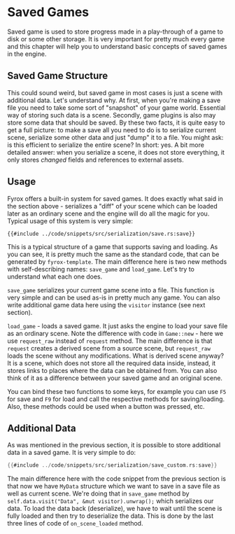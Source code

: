 # Saved Games

Saved game is used to store progress made in a play-through of a game to disk or some other storage. It is very important
for pretty much every game and this chapter will help you to understand basic concepts of saved games in the engine.

## Saved Game Structure

This could sound weird, but saved game in most cases is just a scene with additional data. Let's understand why. At first,
when you're making a save file you need to take some sort of "snapshot" of your game world. Essential way of storing 
such data is a scene. Secondly, game plugins is also may store some data that should be saved. By these two facts, it 
is quite easy to get a full picture: to make a save all you need to do is to serialize current scene, serialize some 
other data and just "dump" it to a file. You might ask: is this efficient to serialize the entire scene? In short: yes. 
A bit more detailed answer: when you serialize a scene, it does not store everything, it only stores _changed_ fields 
and references to external assets.

## Usage

Fyrox offers a built-in system for saved games. It does exactly what said in the section above - serializes a "diff" of
your scene which can be loaded later as an ordinary scene and the engine will do all the magic for you. Typical usage of
this system is very simple:

```rust,no_run
{{#include ../code/snippets/src/serialization/save.rs:save}}
```

This is a typical structure of a game that supports saving and loading. As you can see, it is pretty much the same as
the standard code, that can be generated by `fyrox-template`. The main difference here is two new methods with 
self-describing names: `save_game` and `load_game`. Let's try to understand what each one does.

`save_game` serializes your current game scene into a file. This function is very simple and can be used as-is in 
pretty much any game. You can also write additional game data here using the `visitor` instance (see next section).

`load_game` - loads a saved game. It just asks the engine to load your save file as an ordinary scene. Note the difference 
with code in `Game::new` - here we use `request_raw` instead of `request` method. The main difference is that `request` 
creates a derived scene from a source scene, but `request_raw` loads the scene without any modifications. What is 
derived scene anyway? It is a scene, which does not store all the required data inside, instead, it stores links to 
places where the data can be obtained from. You can also think of it as a difference between your saved game and an 
original scene.

You can bind these two functions to some keys, for example you can use `F5` for save and `F9` for load and call the 
respective methods for saving/loading. Also, these methods could be used when a button was pressed, etc.

## Additional Data

As was mentioned in the previous section, it is possible to store additional data in a saved game. It is very simple
to do:


```rust ,no_run
{{#include ../code/snippets/src/serialization/save_custom.rs:save}}
```

The main difference here with the code snippet from the previous section is that now we have `MyData` structure which
we want to save in a save file as well as current scene. We're doing that in `save_game` method by 
`self.data.visit("Data", &mut visitor).unwrap();` which serializes our data. To load the data back (deserialize), we
have to wait until the scene is fully loaded and then try to deserialize the data. This is done by the last three lines
of code of `on_scene_loaded` method. 